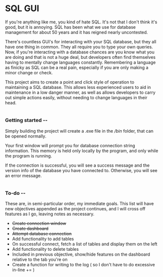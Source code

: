 # SQL GUI
If you're anything like me, you kind of hate SQL. It's not that I don't think it's good, but it is annoying. SQL has been what we use for database management for about 50 years and it has reigned nearly uncontested.

There's countless GUI's for interacting with your SQL database, but they all have one thing in common. They all require you to type your own queries. Now, if you're interacting with a database chances are you know what you are doing and that is not a huge deal, but developers often find themselves having to mentally change languages constantly. Remembering a language as finicky as SQL can be a real pain, especially if you are only making a minor change or check.

This project aims to create a point and click style of operation to maintaining a SQL database. This allows less experienced users to aid in maintenance in a low danger manner, as well as allows developers to carry out simple actions easily, without needing to change languages in their head.
#
### Getting started --
Simply building the project will create a .exe file in the _/bin_ folder, that can be opened normally.

Your first window will prompt you for database connection string information. This memory is held only locally by the program, and only while the program is running.

If the connection is successful, you will see a success message and the version info of the database you have connected to. Otherwise, you will see an error message.
#
### To-do --
These are, in semi-particular order, my immediate goals. This list will have new objectives appended as the project continues, and I will cross off features as I go, leaving notes as necessary.

- ~~Create connection window~~
- ~~Create dashboard~~
- ~~Attempt database connection~~
 - Add functionality to add tables
 - On successful connect, fetch a list of tables and display them on the left
 - Add functionality to delete tables
 - Included in previous objective, show/hide features on the dashboard relative to the tab you're on
 - Create a function for writing to the log ( so I don't have to do excessive in-line += )